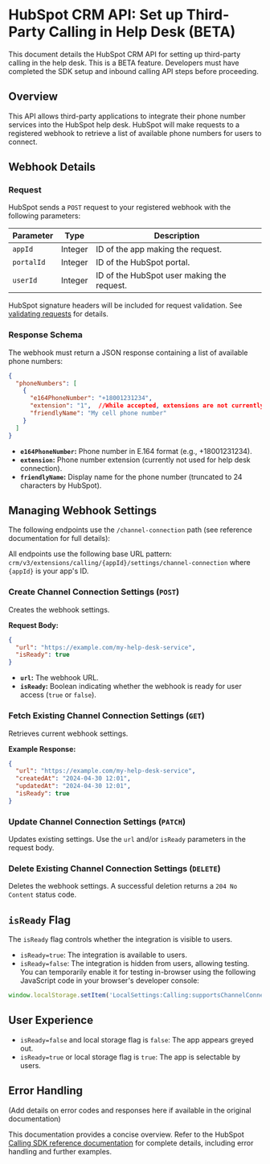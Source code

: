 # HubSpot CRM API: Set up Third-Party Calling in Help Desk (BETA)

This document details the HubSpot CRM API for setting up third-party calling in the help desk.  This is a BETA feature.  Developers must have completed the SDK setup and inbound calling API steps before proceeding.

## Overview

This API allows third-party applications to integrate their phone number services into the HubSpot help desk.  HubSpot will make requests to a registered webhook to retrieve a list of available phone numbers for users to connect.

## Webhook Details

### Request

HubSpot sends a `POST` request to your registered webhook with the following parameters:

| Parameter   | Type    | Description                                      |
|-------------|---------|--------------------------------------------------|
| `appId`     | Integer | ID of the app making the request.                 |
| `portalId`  | Integer | ID of the HubSpot portal.                        |
| `userId`    | Integer | ID of the HubSpot user making the request.        |

HubSpot signature headers will be included for request validation.  See [validating requests](link-to-validation-docs-if-available) for details.

### Response Schema

The webhook must return a JSON response containing a list of available phone numbers:

```json
{
  "phoneNumbers": [
    {
      "e164PhoneNumber": "+18001231234",
      "extension": "1",  //While accepted, extensions are not currently connected to help desk.
      "friendlyName": "My cell phone number"
    }
  ]
}
```

* **`e164PhoneNumber`:** Phone number in E.164 format (e.g., +18001231234).
* **`extension`:** Phone number extension (currently not used for help desk connection).
* **`friendlyName`:**  Display name for the phone number (truncated to 24 characters by HubSpot).


## Managing Webhook Settings

The following endpoints use the `/channel-connection` path (see reference documentation for full details):

All endpoints use the following base URL pattern:  `crm/v3/extensions/calling/{appId}/settings/channel-connection`  where `{appId}` is your app's ID.

### Create Channel Connection Settings (`POST`)

Creates the webhook settings.

**Request Body:**

```json
{
  "url": "https://example.com/my-help-desk-service",
  "isReady": true
}
```

* **`url`:** The webhook URL.
* **`isReady`:** Boolean indicating whether the webhook is ready for user access (`true` or `false`).


### Fetch Existing Channel Connection Settings (`GET`)

Retrieves current webhook settings.

**Example Response:**

```json
{
  "url": "https://example.com/my-help-desk-service",
  "createdAt": "2024-04-30 12:01",
  "updatedAt": "2024-04-30 12:01",
  "isReady": true
}
```


### Update Channel Connection Settings (`PATCH`)

Updates existing settings.  Use the `url` and/or `isReady` parameters in the request body.


### Delete Existing Channel Connection Settings (`DELETE`)

Deletes the webhook settings.  A successful deletion returns a `204 No Content` status code.


## `isReady` Flag

The `isReady` flag controls whether the integration is visible to users.

* `isReady=true`: The integration is available to users.
* `isReady=false`: The integration is hidden from users, allowing testing.  You can temporarily enable it for testing in-browser using the following JavaScript code in your browser's developer console:

```javascript
window.localStorage.setItem('LocalSettings:Calling:supportsChannelConnection', true);
```

## User Experience

* `isReady=false` and local storage flag is `false`: The app appears greyed out.
* `isReady=true` or local storage flag is `true`: The app is selectable by users.


## Error Handling

(Add details on error codes and responses here if available in the original documentation)


This documentation provides a concise overview. Refer to the HubSpot [Calling SDK reference documentation](link-to-hubspot-docs) for complete details, including error handling and further examples.
